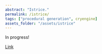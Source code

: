 ```yaml
---
abstract: "Istrice."
permalink: /istrice/
tags: ["procedural generation", cryengine]
assets_folder: "/assets/istrice"
---
```


In progress!

[Link](https://nokkasili.tumblr.com)
